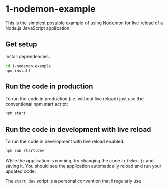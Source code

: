 # 1-nodemon-example

This is the simplest possible example of using [Nodemon](https://www.npmjs.com/package/nodemon) for live reload of a Node.js JavaScript application.

## Get setup

Install dependencies:

```bash
cd 1-nodemon-example
npm install
```

## Run the code in production

To run the code in production (i.e. without live reload) just use the conventional npm start script:

```bash
npm start
```

## Run the code in development with live reload

To run the code in development with live reload enabled:

```bash
npm run start:dev
```

While the application is running, try changing the code in `index.js` and saving it. You should see the application automatically reload and run your updated code.

The `start:dev` script is a personal convention that I regularly use. 